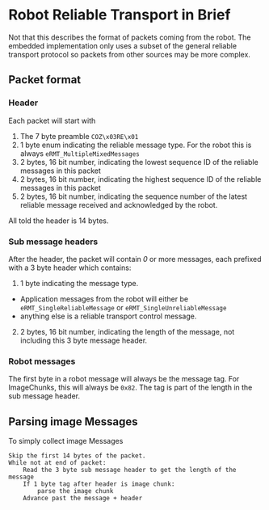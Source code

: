 # Robot Reliable Transport in Brief

Not that this describes the format of packets coming from the robot. The embedded implementation only uses a subset of the general reliable transport protocol so packets from other sources may be more complex.

## Packet format

### Header
Each packet will start with
1. The 7 byte preamble `COZ\x03RE\x01`
2. 1 byte enum indicating the reliable message type. For the robot this is always `eRMT_MultipleMixedMessages`
3. 2 bytes, 16 bit number, indicating the lowest sequence ID of the reliable messages in this packet
4. 2 bytes, 16 bit number, indicating the highest sequence ID of the reliable messages in this packet
5. 2 bytes, 16 bit number, indicating the sequence number of the latest reliable message received and acknowledged by the robot.

All told the header is 14 bytes.

### Sub message headers
After the header, the packet will contain *0* or more messages, each prefixed with a 3 byte header which contains:
1. 1 byte indicating the message type.
 * Application messages from the robot will either be `eRMT_SingleReliableMessage` or `eRMT_SingleUnreliableMessage`
 * anything else is a reliable transport control message.
2. 2 bytes, 16 bit number, indicating the length of the message, not including this 3 byte message header.

### Robot messages
The first byte in a robot message will always be the message tag. For ImageChunks, this will always be `0x82`. The tag is part of the length in the sub message header.

## Parsing image Messages
To simply collect image Messages
```
Skip the first 14 bytes of the packet.
While not at end of packet:
    Read the 3 byte sub message header to get the length of the message
    If 1 byte tag after header is image chunk:
        parse the image chunk
    Advance past the message + header
```
